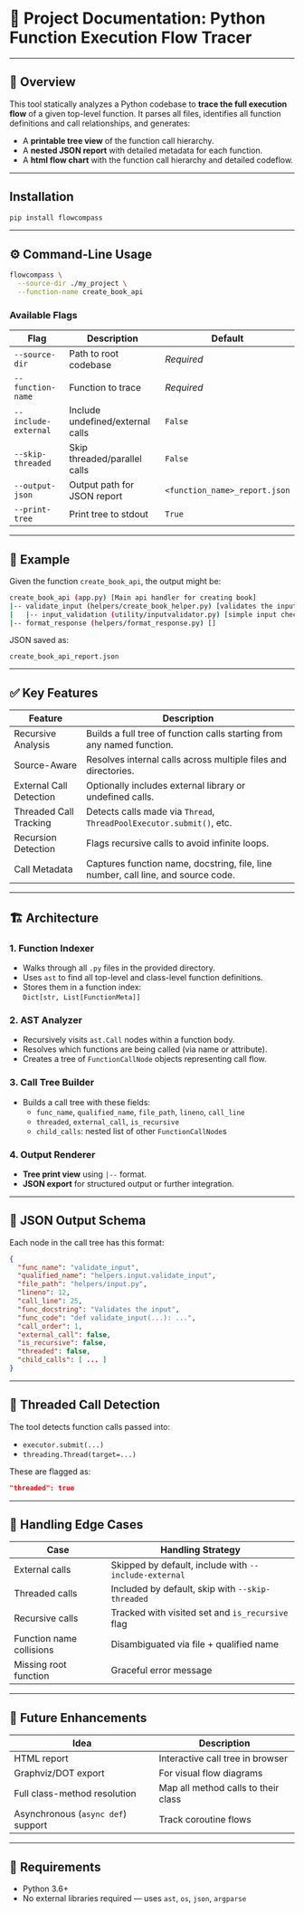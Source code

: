 
# 📘 Project Documentation: Python Function Execution Flow Tracer

---

## 📌 Overview

This tool statically analyzes a Python codebase to **trace the full execution flow** of a given top-level function. It parses all files, identifies all function definitions and call relationships, and generates:

- A **printable tree view** of the function call hierarchy.
- A **nested JSON report** with detailed metadata for each function.
- A **html flow chart** with the function call hierarchy and detailed codeflow.

---
## Installation

```bash
pip install flowcompass
```
---

## ⚙️ Command-Line Usage

```bash
flowcompass \
  --source-dir ./my_project \
  --function-name create_book_api
```

### Available Flags

| Flag | Description | Default |
|------|-------------|---------|
| `--source-dir` | Path to root codebase | *Required* |
| `--function-name` | Function to trace | *Required* |
| `--include-external` | Include undefined/external calls | `False` |
| `--skip-threaded` | Skip threaded/parallel calls | `False` |
| `--output-json` | Output path for JSON report | `<function_name>_report.json` |
| `--print-tree` | Print tree to stdout | `True` |

---

## 🧪 Example

Given the function `create_book_api`, the output might be:

```bash
create_book_api (app.py) [Main api handler for creating book]
|-- validate_input (helpers/create_book_helper.py) [validates the input given by user]
|   |-- input_validation (utility/inputvalidator.py) [simple input check]
|-- format_response (helpers/format_response.py) []
```

JSON saved as:
```
create_book_api_report.json
```

---

## ✅ Key Features

| Feature | Description |
|--------|-------------|
| Recursive Analysis | Builds a full tree of function calls starting from any named function. |
| Source-Aware | Resolves internal calls across multiple files and directories. |
| External Call Detection | Optionally includes external library or undefined calls. |
| Threaded Call Tracking | Detects calls made via `Thread`, `ThreadPoolExecutor.submit()`, etc. |
| Recursion Detection | Flags recursive calls to avoid infinite loops. |
| Call Metadata | Captures function name, docstring, file, line number, call line, and source code. |

---

## 🏗️ Architecture

### 1. **Function Indexer**
- Walks through all `.py` files in the provided directory.
- Uses `ast` to find all top-level and class-level function definitions.
- Stores them in a function index:  
  `Dict[str, List[FunctionMeta]]`

### 2. **AST Analyzer**
- Recursively visits `ast.Call` nodes within a function body.
- Resolves which functions are being called (via name or attribute).
- Creates a tree of `FunctionCallNode` objects representing call flow.

### 3. **Call Tree Builder**
- Builds a call tree with these fields:
  - `func_name`, `qualified_name`, `file_path`, `lineno`, `call_line`
  - `threaded`, `external_call`, `is_recursive`
  - `child_calls`: nested list of other `FunctionCallNode`s

### 4. **Output Renderer**
- **Tree print view** using `|--` format.
- **JSON export** for structured output or further integration.

---

## 🧩 JSON Output Schema

Each node in the call tree has this format:

```json
{
  "func_name": "validate_input",
  "qualified_name": "helpers.input.validate_input",
  "file_path": "helpers/input.py",
  "lineno": 12,
  "call_line": 25,
  "func_docstring": "Validates the input",
  "func_code": "def validate_input(...): ...",
  "call_order": 1,
  "external_call": false,
  "is_recursive": false,
  "threaded": false,
  "child_calls": [ ... ]
}
```

---

## 🧵 Threaded Call Detection

The tool detects function calls passed into:
- `executor.submit(...)`
- `threading.Thread(target=...)`

These are flagged as:
```json
"threaded": true
```

---

## 🚧 Handling Edge Cases

| Case | Handling Strategy |
|------|-------------------|
| External calls | Skipped by default, include with `--include-external` |
| Threaded calls | Included by default, skip with `--skip-threaded` |
| Recursive calls | Tracked with visited set and `is_recursive` flag |
| Function name collisions | Disambiguated via file + qualified name |
| Missing root function | Graceful error message |

---

## 🔄 Future Enhancements

| Idea | Description |
|------|-------------|
| HTML report | Interactive call tree in browser |
| Graphviz/DOT export | For visual flow diagrams |
| Full class-method resolution | Map all method calls to their class |
| Asynchronous (`async def`) support | Track coroutine flows |

---

## 🧠 Requirements

- Python 3.6+
- No external libraries required — uses `ast`, `os`, `json`, `argparse`
